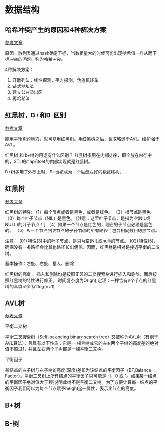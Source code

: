 # 数据结构

## 哈希冲突产生的原因和4种解决方案

[参考文章](https://www.cnblogs.com/higerMan/p/11907117.html)

原因：散列表通过hash确定下标，当数据量大的时候可能出现哈希值一样从而下标冲突的问题。称为哈希冲突。

4种解决方案：

1. 开散列法：线性探测，平方探测，伪随机谈车
2. 链式地址法
3. 建立公共溢出区
4. 再哈希法

## 红黑树，B+和B-区别

[参考文章](https://www.cnblogs.com/xiao-longxia/p/13663864.html)

能用平衡树的地方，就可以用红黑树。用红黑树之后，读取略逊于AVL，维护强于AVL。

红黑树 和 b+树的用途有什么区别？
红黑树多用在内部排序，即全放在内存中的，STL的map和set的内部实现就是红黑树。

B+树多用于外存上时，B+也被成为一个磁盘友好的数据结构。

## 红黑树

[参考文章](https://www.cnblogs.com/skywang12345/p/3245399.html)

红黑树的特性:
（1）每个节点或者是黑色，或者是红色。
（2）根节点是黑色。
（3）每个叶子节点（NIL）是黑色。 [注意：这里叶子节点，是指为空(NIL或NULL)的叶子节点！]
（4）如果一个节点是红色的，则它的子节点必须是黑色的。
（5）从一个节点到该节点的子孙节点的所有路径上包含相同数目的黑节点。

注意：
(01) 特性(3)中的叶子节点，是只为空(NIL或null)的节点。
(02) 特性(5)，确保没有一条路径会比其他路径长出俩倍。因而，红黑树是相对是接近平衡的二叉树。

基本操作：左旋、右旋、插入、删除

红黑树的高度：
插入和删除均是按照正常的二叉搜索树进行插入和删除，而后按照红黑树的特性进行修正。
时间复杂度为O(lgn),定理：一棵含有n个节点的红黑树的高度至多为2log(n+1).

## AVL树

[参考文章](https://blog.csdn.net/qq_25343557/article/details/89110319)

平衡二叉树

平衡二叉搜索树（Self-balancing binary search tree）又被称为AVL树（有别于AVL算法），且具有以下性质：它是一 棵空树或它的左右两个子树的高度差的绝对值不超过1，并且左右两个子树都是一棵平衡二叉树。

平衡因子

某结点的左子树与右子树的高度(深度)差即为该结点的平衡因子（BF,Balance Factor）。平衡二叉树上所有结点的平衡因子只可能是 -1，0 或 1。如果某一结点的平衡因子绝对值大于1则说明此树不是平衡二叉树。为了方便计算每一结点的平衡因子我们可以为每个节点赋予height这一属性，表示此节点的高度。

## B+树

## B-树